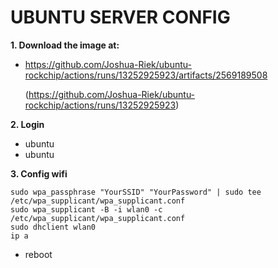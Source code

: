 # UBUNTU SERVER CONFIG

**1. Download the image at:**
- https://github.com/Joshua-Riek/ubuntu-rockchip/actions/runs/13252925923/artifacts/2569189508
  
  (https://github.com/Joshua-Riek/ubuntu-rockchip/actions/runs/13252925923)

**2. Login**
- ubuntu
- ubuntu

**3. Config wifi**

```
sudo wpa_passphrase "YourSSID" "YourPassword" | sudo tee /etc/wpa_supplicant/wpa_supplicant.conf
sudo wpa_supplicant -B -i wlan0 -c /etc/wpa_supplicant/wpa_supplicant.conf
sudo dhclient wlan0
ip a
```
- reboot
